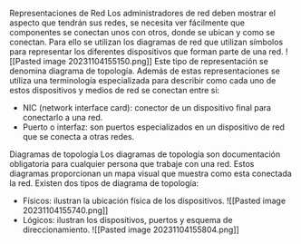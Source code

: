 Representaciones de Red
Los administradores de red deben mostrar el aspecto que tendrán sus redes, se necesita ver fácilmente que componentes se conectan unos con otros, donde se ubican y como se conectan. Para ello se utilizan los diagramas de red que utilizan símbolos para representar los diferentes dispositivos que forman parte de una red.
![[Pasted image 20231104155150.png]]
Este tipo de representación se denomina diagrama de topología. 
Además de estas representaciones se utiliza una terminología especializada para describir como cada uno de estos dispositivos y medios de red se conectan entre si:
- NIC (network interface card): conector de un dispositivo final para conectarlo a una red.
- Puerto o interfaz: son puertos especializados en un dispositivo de red que se conecta a otras redes.

Diagramas de topología
Los diagramas de topología son documentación  obligatoria para cualquier persona que trabaje con una red. Estos diagramas proporcionan un mapa visual que muestra como esta conectada la red.
Existen dos tipos de diagrama de topología:
- Físicos: ilustran la ubicación física de los dispositivos.
![[Pasted image 20231104155740.png]]
- Lógicos: ilustran los dispositivos, puertos y esquema de direccionamiento.
![[Pasted image 20231104155804.png]]


